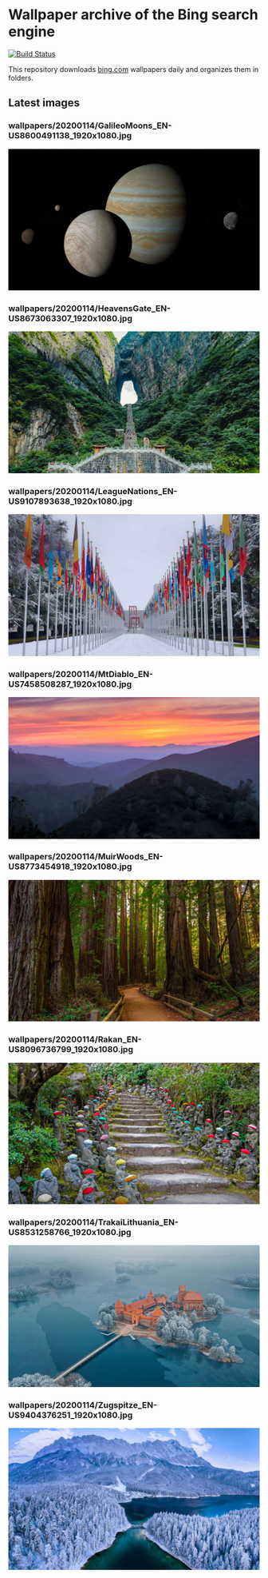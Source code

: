 # Wallpaper archive of the Bing search engine

[![Build Status](https://travis-ci.org/kijart/bing-daily-images-dl.svg?branch=wallpapers)](https://travis-ci.org/kijart/bing-daily-images-dl)

This repository downloads [bing.com](https://www.bing.com) wallpapers daily and organizes them in folders.

## Latest images

<!-- Wallpapers -->

### wallpapers/20200114/GalileoMoons_EN-US8600491138_1920x1080.jpg

![wallpapers/20200114/GalileoMoons_EN-US8600491138_1920x1080.jpg](wallpapers/20200114/GalileoMoons_EN-US8600491138_1920x1080.jpg)

### wallpapers/20200114/HeavensGate_EN-US8673063307_1920x1080.jpg

![wallpapers/20200114/HeavensGate_EN-US8673063307_1920x1080.jpg](wallpapers/20200114/HeavensGate_EN-US8673063307_1920x1080.jpg)

### wallpapers/20200114/LeagueNations_EN-US9107893638_1920x1080.jpg

![wallpapers/20200114/LeagueNations_EN-US9107893638_1920x1080.jpg](wallpapers/20200114/LeagueNations_EN-US9107893638_1920x1080.jpg)

### wallpapers/20200114/MtDiablo_EN-US7458508287_1920x1080.jpg

![wallpapers/20200114/MtDiablo_EN-US7458508287_1920x1080.jpg](wallpapers/20200114/MtDiablo_EN-US7458508287_1920x1080.jpg)

### wallpapers/20200114/MuirWoods_EN-US8773454918_1920x1080.jpg

![wallpapers/20200114/MuirWoods_EN-US8773454918_1920x1080.jpg](wallpapers/20200114/MuirWoods_EN-US8773454918_1920x1080.jpg)

### wallpapers/20200114/Rakan_EN-US8096736799_1920x1080.jpg

![wallpapers/20200114/Rakan_EN-US8096736799_1920x1080.jpg](wallpapers/20200114/Rakan_EN-US8096736799_1920x1080.jpg)

### wallpapers/20200114/TrakaiLithuania_EN-US8531258766_1920x1080.jpg

![wallpapers/20200114/TrakaiLithuania_EN-US8531258766_1920x1080.jpg](wallpapers/20200114/TrakaiLithuania_EN-US8531258766_1920x1080.jpg)

### wallpapers/20200114/Zugspitze_EN-US9404376251_1920x1080.jpg

![wallpapers/20200114/Zugspitze_EN-US9404376251_1920x1080.jpg](wallpapers/20200114/Zugspitze_EN-US9404376251_1920x1080.jpg)

